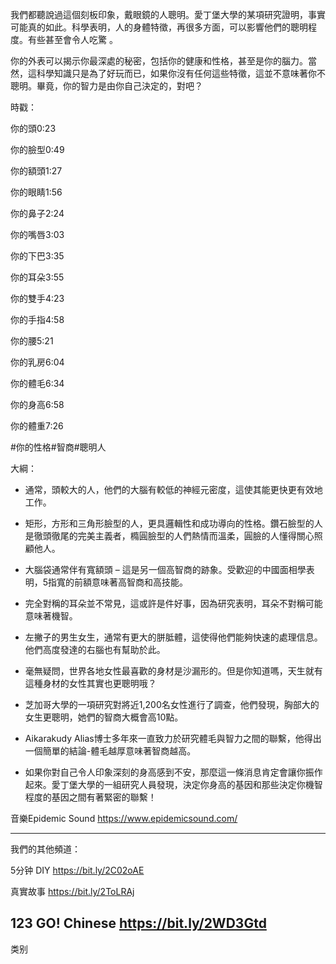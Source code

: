 我們都聽說過這個刻板印象，戴眼鏡的人聰明。愛丁堡大學的某項研究證明，事實可能真的如此。科學表明，人的身體特徵，再很多方面，可以影響他們的聰明程度。有些甚至會令人吃驚 。 

你的外表可以揭示你最深處的秘密，包括你的健康和性格，甚至是你的腦力。當然，這科學知識只是為了好玩而已，如果你沒有任何這些特徵，這並不意味著你不聰明。畢竟，你的智力是由你自己決定的，對吧？

 

時戳：

你的頭0:23

你的臉型0:49

你的額頭1:27

你的眼睛1:56

你的鼻子2:24

你的嘴唇3:03

你的下巴3:35

你的耳朵3:55

你的雙手4:23

你的手指4:58

你的腰5:21

你的乳房6:04

你的體毛6:34

你的身高6:58

你的體重7:26

 

#你的性格#智商#聰明人

大綱：
- 通常，頭較大的人，他們的大腦有較低的神經元密度，這使其能更快更有效地工作。

- 矩形，方形和三角形臉型的人，更具邏輯性和成功導向的性格。鑽石臉型的人是徹頭徹尾的完美主義者，橢圓臉型的人們熱情而溫柔，圓臉的人懂得關心照顧他人。

- 大腦袋通常伴有寬額頭 – 這是另一個高智商的跡象。受歡迎的中國面相學表明，5指寬的前額意味著高智商和高技能。

- 完全對稱的耳朵並不常見，這或許是件好事，因為研究表明，耳朵不對稱可能意味著機智。

- 左撇子的男生女生，通常有更大的胼胝體，這使得他們能夠快速的處理信息。他們高度發達的右腦也有幫助於此。

- 毫無疑問，世界各地女性最喜歡的身材是沙漏形的。但是你知道嗎，天生就有這種身材的女性其實也更聰明哦？

- 芝加哥大學的一項研究對將近1,200名女性進行了調查，他們發現，胸部大的女生更聰明，她們的智商大概會高10點。

- Aikarakudy Alias博士多年來一直致力於研究體毛與智力之間的聯繫，他得出一個簡單的結論-體毛越厚意味著智商越高。

- 如果你對自己令人印象深刻的身高感到不安，那麼這一條消息肯定會讓你振作起來。愛丁堡大學的一組研究人員發現，決定你身高的基因和那些決定你機智程度的基因之間有著緊密的聯繫！


音樂Epidemic Sound  https://www.epidemicsound.com/

----------------------------------------------------------------------------------------
我們的其他頻道：

5分钟 DIY
https://bit.ly/2C02oAE

真實故事
https://bit.ly/2ToLRAj

123 GO! Chinese
https://bit.ly/2WD3Gtd
----------------------------------------------------------------------------------------
类别